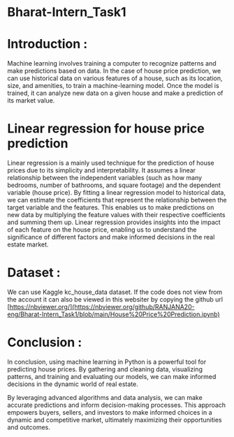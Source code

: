 # Bharat-Intern_Task1
# Introduction :
Machine learning involves training a computer to recognize patterns and make predictions based on data. In the case of house price prediction, we can use historical data on various features of a house, such as its location, size, and amenities, to train a machine-learning model. Once the model is trained, it can analyze new data on a given house and make a prediction of its market value.
# Linear regression for house price prediction
Linear regression is a mainly used technique for the prediction of house prices due to its simplicity and interpretability. It assumes a linear relationship between the independent variables (such as how many bedrooms, number of bathrooms, and square footage) and the dependent variable (house price). By fitting a linear regression model to historical data, we can estimate the coefficients that represent the relationship between the target variable and the features. This enables us to make predictions on new data by multiplying the feature values with their respective coefficients and summing them up. Linear regression provides insights into the impact of each feature on the house price, enabling us to understand the significance of different factors and make informed decisions in the real estate market.
# Dataset :
We can use Kaggle kc_house_data dataset.
If the code does not view from the account it can also be viewed in this websiter by copying the github url [https://nbviewer.org/](https://nbviewer.org/github/RANJANA20-eng/Bharat-Intern_Task1/blob/main/House%20Price%20Prediction.ipynb)
# Conclusion :
In conclusion, using machine learning in Python is a powerful tool for predicting house prices. By gathering and cleaning data, visualizing patterns, and training and evaluating our models, we can make informed decisions in the dynamic world of real estate.

By leveraging advanced algorithms and data analysis, we can make accurate predictions and inform decision-making processes. This approach empowers buyers, sellers, and investors to make informed choices in a dynamic and competitive market, ultimately maximizing their opportunities and outcomes.
